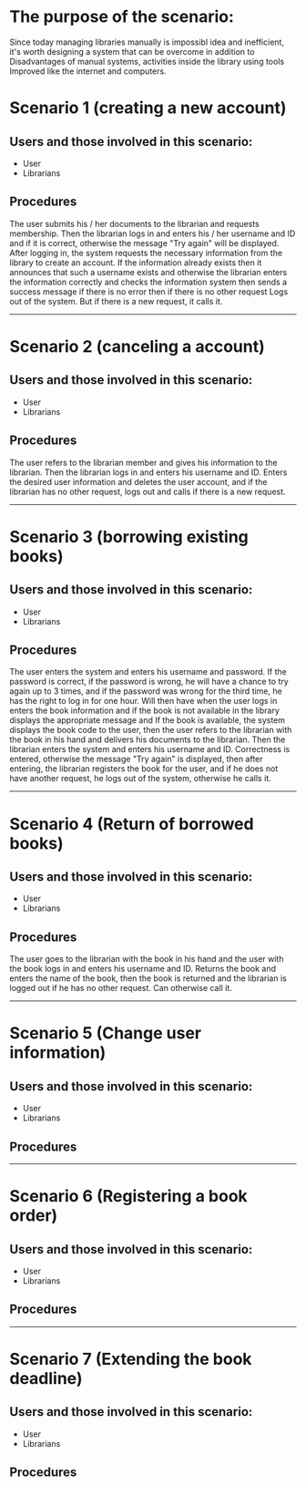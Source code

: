 # The purpose of the scenario:

Since today managing libraries manually is impossibl idea and inefficient, it's worth designing a system that can be overcome in addition to Disadvantages of manual systems, activities inside the library using tools Improved like the internet and computers. 

# Scenario 1 (creating a new account)
## Users and those involved in this scenario:
* User
* Librarians 

## Procedures
The user submits his / her documents to the librarian and requests membership. Then the librarian logs in and enters his / her username and ID and if it is correct, otherwise the message "Try again" will be displayed. After logging in, the system requests the necessary information from the library to create an account. If the information already exists then it announces that such a username exists and otherwise the librarian enters the information correctly and checks the information system then sends a success message if there is no error then if there is no other request Logs out of the system. But if there is a new request, it calls it.

--------------------------------------------------------------
# Scenario 2 (canceling a account)
## Users and those involved in this scenario:
* User
* Librarians 

## Procedures
The user refers to the librarian member and gives his information to the librarian. Then the librarian logs in and enters his username and ID. Enters the desired user information and deletes the user account, and if the librarian has no other request, logs out and calls if there is a new request.

---------------------------------------------------------------
# Scenario 3 (borrowing existing books)
## Users and those involved in this scenario:
* User
* Librarians 

## Procedures

The user enters the system and enters his username and password. If the password is correct, if the password is wrong, he will have a chance to try again up to 3 times, and if the password was wrong for the third time, he has the right to log in for one hour. Will then have when the user logs in enters the book information and if the book is not available in the library displays the appropriate message and If the book is available, the system displays the book code to the user, then the user refers to the librarian with the book in his hand and delivers his documents to the librarian. Then the librarian enters the system and enters his username and ID. Correctness is entered, otherwise the message "Try again" is displayed, then after entering, the librarian registers the book for the user, and if he does not have another request, he logs out of the system, otherwise he calls it.

---------------------------------------------------------------
# Scenario 4 (Return of borrowed books)
## Users and those involved in this scenario:
* User
* Librarians 

## Procedures

The user goes to the librarian with the book in his hand and the user with the book logs in and enters his username and ID. Returns the book and enters the name of the book, then the book is returned and the librarian is logged out if he has no other request.
Can otherwise call it.

----------------------------------------------------------------
# Scenario 5 (Change user information)
## Users and those involved in this scenario:
* User
* Librarians 

## Procedures


----------------------------------------------------------------
# Scenario 6 (Registering a book order)
## Users and those involved in this scenario:
* User
* Librarians 

## Procedures


----------------------------------------------------------------
# Scenario 7 (Extending the book deadline)
## Users and those involved in this scenario:
* User
* Librarians 

## Procedures


